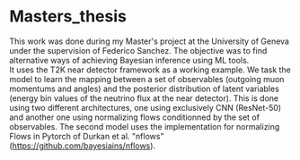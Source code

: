 # Masters_thesis

This work was done during my Master's project at the University of Geneva under the supervision of Federico Sanchez. 
The objective was to find alternative ways of achieving Bayesian inference using ML tools.  
It uses the T2K near detector framework as a working example. We task the model to learn the mapping between a set of observables (outgoing muon momentums and angles) and the posterior distribution of latent variables (energy bin values of the neutrino flux at the near detector).
This is done using two different architectures, one using exclusively CNN (ResNet-50) and another one using normalizing flows conditionned by the set of observables.
The second model uses the implementation for normalizing Flows in Pytorch of Durkan et al. "nflows" (https://github.com/bayesiains/nflows).
